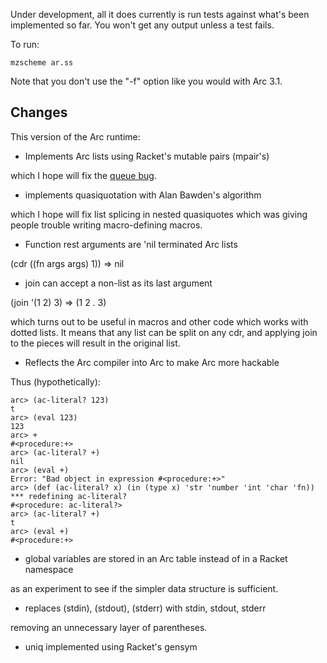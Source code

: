 Under development, all it does currently is run tests against what's
been implemented so far.  You won't get any output unless a test
fails.

To run:

    mzscheme ar.ss

Note that you don't use the "-f" option like you would with Arc 3.1.


Changes
-------

This version of the Arc runtime:

* Implements Arc lists using Racket's mutable pairs (mpair's)

which I hope will fix the [queue bug](http://awwx.ws/queue-test-summary).


* implements quasiquotation with Alan Bawden's algorithm

which I hope will fix list splicing in nested quasiquotes which was giving people trouble writing macro-defining macros.


* Function rest arguments are 'nil terminated Arc lists

(cdr ((fn args args) 1)) => nil


* join can accept a non-list as its last argument

(join '(1 2) 3) => (1 2 . 3)

which turns out to be useful in macros and other code which works with
dotted lists.  It means that any list can be split on any cdr, and
applying join to the pieces will result in the original list.


* Reflects the Arc compiler into Arc to make Arc more hackable

Thus (hypothetically):

    arc> (ac-literal? 123)
    t
    arc> (eval 123)
    123
    arc> +
    #<procedure:+>
    arc> (ac-literal? +)
    nil
    arc> (eval +)
    Error: "Bad object in expression #<procedure:+>"
    arc> (def (ac-literal? x) (in (type x) 'str 'number 'int 'char 'fn))
    *** redefining ac-literal?
    #<procedure: ac-literal?>
    arc> (ac-literal? +)
    t
    arc> (eval +)
    #<procedure:+>


* global variables are stored in an Arc table instead of in a Racket namespace

as an experiment to see if the simpler data structure is sufficient.


* replaces (stdin), (stdout), (stderr) with stdin, stdout, stderr

removing an unnecessary layer of parentheses.


* uniq implemented using Racket's gensym
